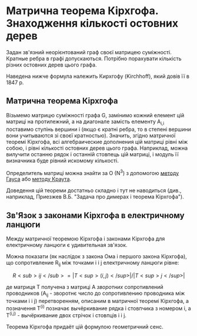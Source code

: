 # Матрична теорема Кірхгофа. Знаходження кількості остовних дерев

Задан зв'язний неорієнтований граф своєї матрицею суміжності. Кратные ребра в графі допускаються. Потрібно порахувати кількість різних остовних дерев цього графа.

Наведена нижче формула належить Кирхгофу (Kirchhoff), який довів її в 1847 р.

## Матрична теорема Кірхгофа

Візьмемо матрицю суміжності графа G, замінимо кожний елемент цій матриці на протилежний, а на диагонале замість елементу A<sub>i,i</sub> поставимо ступінь вершини i (якщо є кратні ребра, то в степені вершини вони учитываются зі своєї кратностью). Значить, згідно матричної теоремі Кірхгофа, всі алгебраические дополнения цій матриці рівні між собою, і рівні кількості остовних дерев цього графа. Наприклад, можна вилучити останню рядок і останній стовпець цій матриці, і модуль її визначника буде рівний искомому кількості.

Определитель матриці можна знайти за O (N<sup>3</sup>) з допомогою [методу Гауса](determinant_gauss) або [методу Краута](determinant_crout).

Доведення цій теореми достатньо складно і тут не наводиться (див., наприклад, Приезжев В.Б. "Задача про димерах і теорема Кірхгофа").

## Зв'Язок з законами Кірхгофа в електричному ланцюги

Между матричної теоремою Кірхгофа і законами Кірхгофа для електричному ланцюги є удивительная зв'язок.

Можна показати (як наслідок з закона Ома і першого закона Кірхгофа), що сопротивление R<sub>ij</sub> між точками i і j електричному ланцюги рівне:

$$
R<sub>ij</sub> = |T<sup>(i,j)</sup>| / |T<sup>j</sup>|
$$

де матриця T получена з матриці A <i>зворотних</i> сопротивлений проводников (A<sub>ij</sub> - зворотнє число до сопротивлению проводника між точками i і j) перетворенням, описаним в матричної теоремі Кірхгофа, а позначення T<sup>(i)</sup> позначає вычёркивание рядка і стовпчика з номером i, а T<sup>(i,j)</sup> - вычёркивание двох стрічок і стовпців i і j.

Теорема Кірхгофа придаёт цій формулою геометричний сенс.
